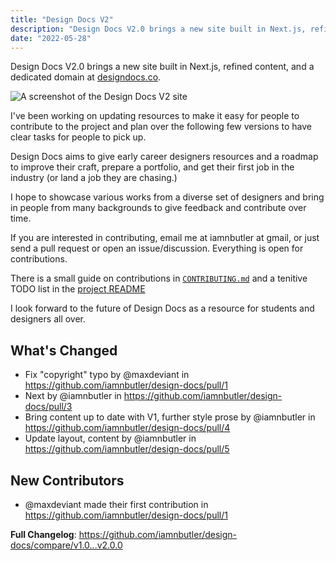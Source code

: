 ```yaml
---
title: "Design Docs V2"
description: "Design Docs V2.0 brings a new site built in Next.js, refined content, and a dedicated domain at designdocs.co. It aims to give early career designers resources and a roadmap to improve their craft, prepare a portfolio, and get their first job in the industry."
date: "2022-05-28"
---
```


Design Docs V2.0 brings a new site built in Next.js, refined content, and a dedicated domain at [designdocs.co](https://www.designdocs.co/).

![A screenshot of the Design Docs V2 site](https://user-images.githubusercontent.com/1714999/176328180-bc4581da-d248-41e4-ac42-b590dbaa68bb.png)

I've been working on updating resources to make it easy for people to contribute to the project and plan over the following few versions to have clear tasks for people to pick up.

Design Docs aims to give early career designers resources and a roadmap to improve their craft, prepare a portfolio, and get their first job in the industry (or land a job they are chasing.)

I hope to showcase various works from a diverse set of designers and bring in people from many backgrounds to give feedback and contribute over time.

If you are interested in contributing, email me at iamnbutler at gmail, or just send a pull request or open an issue/discussion. Everything is open for contributions.

There is a small guide on contributions in [`CONTRIBUTING.md`](https://github.com/iamnbutler/design-docs/blob/v2.0.0/CONTRIBUTING.md) and a tenitive TODO list in the [project README](https://github.com/iamnbutler/design-docs/tree/v2.0.0#todo)

I look forward to the future of Design Docs as a resource for students and designers all over.

## What's Changed

- Fix "copyright" typo by @maxdeviant in https://github.com/iamnbutler/design-docs/pull/1
- Next by @iamnbutler in https://github.com/iamnbutler/design-docs/pull/3
- Bring content up to date with V1, further style prose by @iamnbutler in https://github.com/iamnbutler/design-docs/pull/4
- Update layout, content by @iamnbutler in https://github.com/iamnbutler/design-docs/pull/5

## New Contributors

- @maxdeviant made their first contribution in https://github.com/iamnbutler/design-docs/pull/1

**Full Changelog**: https://github.com/iamnbutler/design-docs/compare/v1.0...v2.0.0
